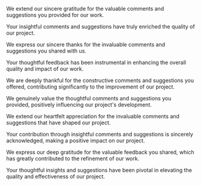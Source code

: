 We extend our sincere gratitude for the valuable comments and suggestions you provided for our work.

Your insightful comments and suggestions have truly enriched the quality of our project.

We express our sincere thanks for the invaluable comments and suggestions you shared with us.

Your thoughtful feedback has been instrumental in enhancing the overall quality and impact of our work.

We are deeply thankful for the constructive comments and suggestions you offered, contributing significantly to the improvement of our project.

We genuinely value the thoughtful comments and suggestions you provided, positively influencing our project's development.

We extend our heartfelt appreciation for the invaluable comments and suggestions that have shaped our project.

Your contribution through insightful comments and suggestions is sincerely acknowledged, making a positive impact on our project.

We express our deep gratitude for the valuable feedback you shared, which has greatly contributed to the refinement of our work.

Your thoughtful insights and suggestions have been pivotal in elevating the quality and effectiveness of our project.